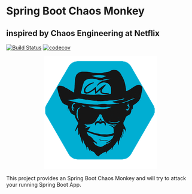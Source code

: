 # Spring Boot Chaos Monkey
## inspired by Chaos Engineering at Netflix

[![Build Status](https://travis-ci.org/MrBW/spring-boot-chaos-monkey.svg?branch=master)](https://travis-ci.org/MrBW/spring-boot-chaos-monkey)
[![codecov](https://codecov.io/gh/MrBW/spring-boot-chaos-monkey/branch/master/graph/badge.svg)](https://codecov.io/gh/MrBW/spring-boot-chaos-monkey)

<p align="center">
  <img src="images/sb-chaos-monkey-logo.png">
</p>

This project provides an Spring Boot Chaos Monkey and will try to attack your running Spring Boot App.

